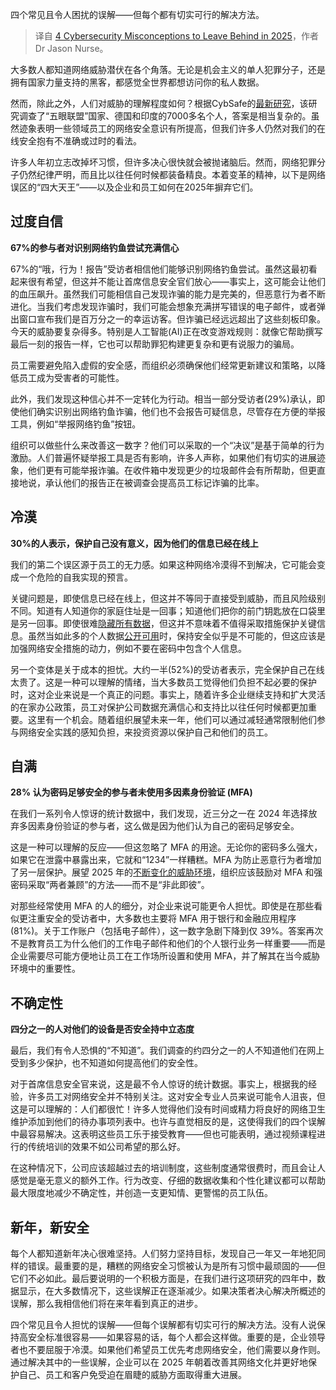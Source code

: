 
<!--
title: 2025年需要摒弃的四个网络安全误区
cover: https://cdn.thenewstack.io/media/2025/01/ce6fb477-nathy-dog-z1udmjx3zeq-unsplash-scaled.jpg
-->

四个常见且令人困扰的误解——但每个都有切实可行的解决方法。

> 译自 [4 Cybersecurity Misconceptions to Leave Behind in 2025](https://thenewstack.io/4-cybersecurity-misconceptions-to-leave-behind-in-2025/)，作者 Dr Jason Nurse。

大多数人都知道网络威胁潜伏在各个角落。无论是机会主义的单人犯罪分子，还是拥有国家力量支持的黑客，都感觉全世界都想访问你的私人数据。

然而，除此之外，人们对威胁的理解程度如何？根据CybSafe的[最新研究](https://www.cybsafe.com/whitepapers/oh-behave-the-annual-cybersecurity-attitudes-and-behaviors-report-24-25/)，该研究调查了“五眼联盟”国家、德国和印度的7000多名个人，答案是相当复杂的。虽然迹象表明一些领域员工的网络安全意识有所提高，但我们许多人仍然对我们的在线安全抱有不准确或过时的看法。

许多人年初立志改掉坏习惯，但许多决心很快就会被抛诸脑后。然而，网络犯罪分子仍然纪律严明，而且比以往任何时候都装备精良。本着变革的精神，以下是网络误区的“四大天王”——以及企业和员工如何在2025年摒弃它们。

## 过度自信

**67%的参与者对识别网络钓鱼尝试充满信心**

67%的“哦，行为！报告”受访者相信他们能够识别网络钓鱼尝试。虽然这最初看起来很有希望，但这并不能让首席信息安全官们放心——事实上，这可能会让他们的血压飙升。虽然我们可能相信自己发现诈骗的能力是完美的，但恶意行为者不断进化。当我们考虑发现诈骗时，我们可能会想象充满拼写错误的电子邮件，或者弹出窗口宣布我们是百万分之一的幸运访客。但诈骗已经远远超出了这些刻板印象。今天的威胁要复杂得多。特别是人工智能(AI)正在改变游戏规则：就像它帮助撰写最后一刻的报告一样，它也可以帮助罪犯构建更复杂和更有说服力的骗局。

员工需要避免陷入虚假的安全感，而组织必须确保他们经常更新建议和策略，以降低员工成为受害者的可能性。

此外，我们发现这种信心并不一定转化为行动。相当一部分受访者(29%)承认，即使他们确实识别出网络钓鱼诈骗，他们也不会报告可疑信息，尽管存在方便的举报工具，例如“举报网络钓鱼”按钮。

组织可以做些什么来改善这一数字？他们可以采取的一个“决议”是基于简单的行为激励。人们普遍怀疑举报工具是否有影响，许多人声称，如果他们有切实的进展迹象，他们更有可能举报诈骗。在收件箱中发现更少的垃圾邮件会有所帮助，但更直接地说，承认他们的报告正在被调查会提高员工标记诈骗的比率。

## 冷漠

**30%的人表示，保护自己没有意义，因为他们的信息已经在线上**

我们的第二个误区源于员工的无力感。如果这种网络冷漠得不到解决，它可能会变成一个危险的自我实现的预言。

关键问题是，即使信息已经在线上，但这并不等同于直接受到威胁，而且风险级别不同。知道有人知道你的家庭住址是一回事；知道他们把你的前门钥匙放在口袋里是另一回事。即使很难[隐藏所有数据](https://thenewstack.io/7-llm-risks-and-api-management-strategies/)，但这并不意味着不值得采取措施保护关键信息。虽然当如此多的个人数据[公开可用](https://thenewstack.io/federated-learning-lets-data-stay-distributed/)时，保持安全似乎是不可能的，但这应该是加强网络安全措施的动力，例如不要在密码中包含个人信息。

另一个变体是关于成本的担忧。大约一半(52%)的受访者表示，完全保护自己在线太贵了。这是一种可以理解的情绪，当大多数员工觉得他们负担不起必要的保护时，这对企业来说是一个真正的问题。事实上，随着许多企业继续支持和扩大灵活的在家办公政策，员工对保护公司数据充满信心和支持比以往任何时候都更加重要。这里有一个机会。随着组织展望未来一年，他们可以通过减轻通常限制他们参与网络安全实践的感知负担，来投资资源以保护自己和他们的员工。

## 自满

**28% 认为密码足够安全的参与者未使用多因素身份验证 (MFA)**

在我们一系列令人惊讶的统计数据中，我们发现，近三分之一在 2024 年选择放弃多因素身份验证的参与者，这么做是因为他们认为自己的密码足够安全。

这是一种可以理解的反应——但这忽略了 MFA 的用途。无论你的密码多么强大，如果它在泄露中暴露出来，它就和“1234”一样糟糕。MFA 为防止恶意行为者增加了另一层保护。展望 2025 年的[不断变化的威胁环境](https://thenewstack.io/kubernetes-security-report-evolving-landscape-of-devsecops/)，组织应该鼓励对 MFA 和强密码采取“两者兼顾”的方法——而不是“非此即彼”。

对那些经常使用 MFA 的人的细分，对企业来说可能更令人担忧。即使是在那些看似更注重安全的受访者中，大多数也主要将 MFA 用于银行和金融应用程序 (81%)。关于工作账户（包括电子邮件），这一数字急剧下降到仅 39%。答案再次不是教育员工为什么他们的工作电子邮件和他们的个人银行业务一样重要——而是企业需要尽可能方便地让员工在工作场所设置和使用 MFA，并了解其在当今威胁环境中的重要性。

## 不确定性

**四分之一的人对他们的设备是否安全持中立态度**

最后，我们有令人恐惧的“不知道”。我们调查的约四分之一的人不知道他们在网上受到多少保护，也不知道如何提高他们的安全性。

对于首席信息安全官来说，这是最不令人惊讶的统计数据。事实上，根据我的经验，许多员工对网络安全并不特别关注。这对安全专业人员来说可能令人沮丧，但这是可以理解的：人们都很忙！许多人觉得他们没有时间或精力将良好的网络卫生维护添加到他们的待办事项列表中。也许与直觉相反的是，这使得我们的四个误解中最容易解决。这表明这些员工乐于接受教育——但也可能表明，通过视频课程进行的传统培训的效果不如公司希望的那么好。

在这种情况下，公司应该超越过去的培训制度，这些制度通常很费时，而且会让人感觉是毫无意义的额外工作。行为改变、仔细的数据收集和个性化建议都可以帮助最大限度地减少不确定性，并创造一支更知情、更警惕的员工队伍。

## 新年，新安全

每个人都知道新年决心很难坚持。人们努力坚持目标，发现自己一年又一年地犯同样的错误。最重要的是，糟糕的网络安全习惯被认为是所有习惯中最顽固的——但它们不必如此。最后要说明的一个积极方面是，在我们进行这项研究的四年中，数据显示，在大多数情况下，这些误解正在逐渐减少。如果决策者决心解决所概述的误解，那么我相信他们将在来年看到真正的进步。

四个常见且令人担忧的误解——但每个误解都有切实可行的解决方法。没有人说保持高安全标准很容易——如果容易的话，每个人都会这样做。重要的是，企业领导者也不要屈服于冷漠。如果他们希望员工优先考虑网络安全，他们需要以身作则。通过解决其中的一些误解，企业可以在 2025 年朝着改善其网络文化并更好地保护自己、员工和客户免受迫在眉睫的威胁方面取得重大进展。
